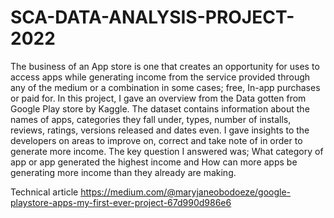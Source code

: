 # SCA-DATA-ANALYSIS-PROJECT-2022  
The business of an App store is one that creates an opportunity for uses to access apps while generating income from the service provided through any of the medium or a combination in some cases; free, In-app purchases or paid for.
In this project, I gave an overview from the Data gotten from Google Play store by Kaggle. The dataset contains information about the names of apps, categories they fall under, types, number of installs, reviews, ratings, versions released and dates even.
I gave insights to the developers on areas to improve on, correct and take note of in order to generate more income. The key question I answered was; What category of app or app generated the highest income and How can more apps be generating more income than they already are making.

Technical article https://medium.com/@maryjaneobodoeze/google-playstore-apps-my-first-ever-project-67d990d986e6
